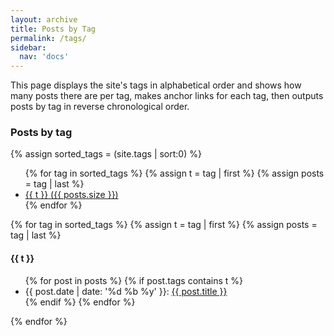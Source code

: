 ```yaml
---
layout: archive
title: Posts by Tag
permalink: /tags/
sidebar:
  nav: 'docs'
---
```

This page displays the site's tags in alphabetical order and shows how many posts there are per tag, makes anchor links for each tag, then outputs posts by tag in reverse chronological order. 

### Posts by tag

{% assign sorted_tags = (site.tags | sort:0) %}
<ul class="tag-box">
	{% for tag in sorted_tags %}
		{% assign t = tag | first %}
		{% assign posts = tag | last %}
		<li><a href="#{{ t | downcase }}">{{ t }} <span class="size">({{ posts.size }})</span></a></li>
	{% endfor %}
</ul>

{% for tag in sorted_tags %}
  {% assign t = tag | first %}
  {% assign posts = tag | last %}

<h4 id="{{ t | downcase }}">{{ t }}</h4>
<ul>
{% for post in posts %}
  {% if post.tags contains t %}
    <li>
       <span class="date">{{ post.date | date: '%d %b %y' }}</span>:  <a href="{{ post.url }}">{{ post.title }}</a>
    </li>
  {% endif %}
{% endfor %}
</ul>
{% endfor %}

<!-- Listing posts by tag template from http://github.com/cagrimmett/jekyll-tools -->
